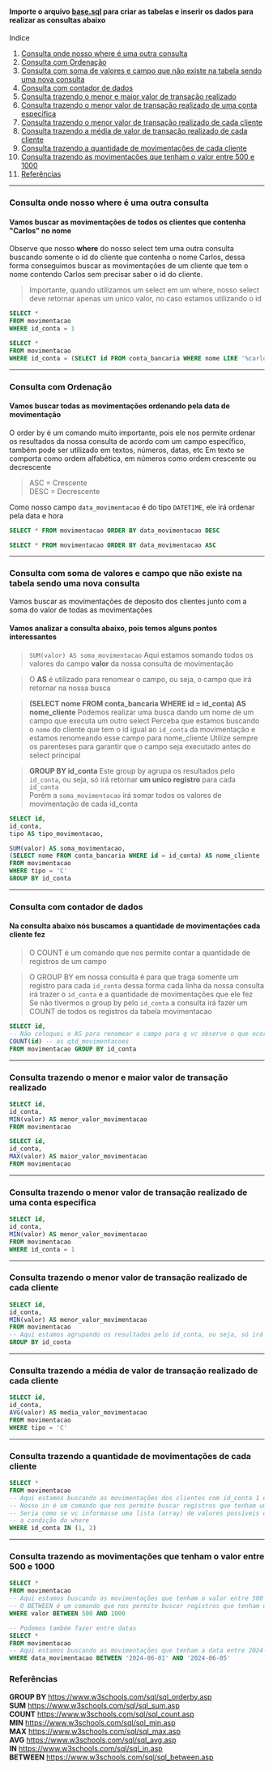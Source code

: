 #### Importe o arquivo [base.sql](https://github.com/Uaibits/Curso-PHP/blob/master/novos-comandos-sql/base.sql) para criar as tabelas e inserir os dados para realizar as consultas abaixo

Indice
1. [Consulta onde nosso where é uma outra consulta](#consulta-onde-nosso-where-é-uma-outra-consulta)
2. [Consulta com Ordenação](#consulta-com-ordenação)
3. [Consulta com soma de valores e campo que não existe na tabela sendo uma nova consulta](#consulta-com-soma-de-valores-e-campo-que-não-existe-na-tabela-sendo-uma-nova-consulta)
4. [Consulta com contador de dados](#consulta-com-contador-de-dados)
5. [Consulta trazendo o menor e maior valor de transação realizado](#consulta-trazendo-o-menor-e-maior-valor-de-transação-realizado)
6. [Consulta trazendo o menor valor de transação realizado de uma conta especifica](#consulta-trazendo-o-menor-valor-de-transação-realizado-de-uma-conta-especifica)
7. [Consulta trazendo o menor valor de transação realizado de cada cliente](#consulta-trazendo-o-menor-valor-de-transação-realizado-de-cada-cliente)
8. [Consulta trazendo a média de valor de transação realizado de cada cliente](#consulta-trazendo-a-média-de-valor-de-transação-realizado-de-cada-cliente)
9. [Consulta trazendo a quantidade de movimentações de cada cliente](#consulta-trazendo-a-quantidade-de-movimentações-de-cada-cliente)
10. [Consulta trazendo as movimentações que tenham o valor entre 500 e 1000](#consulta-trazendo-as-movimentações-que-tenham-o-valor-entre-500-e-1000)
11. [Referências](#referências)


___
### Consulta onde nosso where é uma outra consulta
#### Vamos buscar as movimentações de todos os clientes que contenha "Carlos" no nome

Observe que nosso **where** do nosso select tem uma outra consulta buscando somente o id do cliente
que contenha o nome Carlos, dessa forma conseguimos buscar as movimentações de um cliente
que tem o nome contendo Carlos sem precisar saber o id do cliente.  
> Importante, quando utilizamos um select em um where, nosso select deve retornar apenas um unico valor, no caso estamos utilizando o id

```sql
SELECT *
FROM movimentacao
WHERE id_conta = 1
```
```sql
SELECT *
FROM movimentacao
WHERE id_conta = (SELECT id FROM conta_bancaria WHERE nome LIKE '%carlos%')
```


___
### Consulta com Ordenação
#### Vamos buscar todas as movimentações ordenando pela data de movimentação
O order by é um comando muito importante, pois ele nos permite ordenar os resultados da nossa consulta
de acordo com um campo específico, também pode ser utilizado em textos, números, datas, etc
Em texto se comporta como ordem alfabética, em números como ordem crescente ou decrescente

>ASC = Crescente  
DESC = Decrescente


Como nosso campo `data_movimentacao` é do tipo `DATETIME`, ele irá ordenar pela data e hora
```sql
SELECT * FROM movimentacao ORDER BY data_movimentacao DESC
```

```sql
SELECT * FROM movimentacao ORDER BY data_movimentacao ASC
```


___
### Consulta com soma de valores e campo que não existe na tabela sendo uma nova consulta
Vamos buscar as movimentações de deposito dos clientes junto com a soma do valor de todas as movimentações
#### Vamos analizar a consulta abaixo, pois temos alguns pontos interessantes

> `SUM(valor) AS soma_movimentacao` Aqui estamos somando todos os valores do campo **valor** da nossa consulta de movimentação

> O **AS** é utilizado para renomear o campo, ou seja, o campo que irá retornar na nossa busca

> **(SELECT nome FROM conta_bancaria WHERE id = id_conta) AS nome_cliente** Podemos realizar uma busca dando um nome de um campo que executa um outro select
Perceba que estamos buscando o `nome` do cliente que tem o id igual ao `id_conta` da movimentação
e estamos renomeando esse campo para nome_cliente
Utilize sempre os parenteses para garantir que o campo seja executado antes do select principal

> **GROUP BY id_conta** Este group by agrupa os resultados pelo `id_conta`, ou seja, só irá retornar **um unico registro** para cada `id_conta`  
Porém a `soma_movimentacao` irá somar todos os valores de movimentação de cada id_conta
```sql
SELECT id,
id_conta,
tipo AS tipo_movimentacao,

SUM(valor) AS soma_movimentacao, 
(SELECT nome FROM conta_bancaria WHERE id = id_conta) AS nome_cliente
FROM movimentacao
WHERE tipo = 'C'
GROUP BY id_conta
```


___
### Consulta com contador de dados
#### Na consulta abaixo nós buscamos a quantidade de movimentações cada cliente fez
> O COUNT é um comando que nos permite contar a quantidade de registros de um campo

> O GROUP BY em nossa consulta é para que traga somente um registro para cada `id_conta` dessa forma cada linha da nossa consulta irá trazer o `id_conta` e a quantidade de movimentações que ele fez  
Se não tivermos o group by pelo `id_conta` a consulta irá fazer um COUNT de todos os registros da tabela movimentacao

```sql
SELECT id,
-- Não coloquei o AS para renomear o campo para q vc observe o que ocorre neste caso, mas poderia ser colocado
COUNT(id) -- as qtd_movimentacoes
FROM movimentacao GROUP BY id_conta
```


___
### Consulta trazendo o menor e maior valor de transação realizado

```sql
SELECT id,
id_conta,
MIN(valor) AS menor_valor_movimentacao
FROM movimentacao
```

```sql
SELECT id,
id_conta,
MAX(valor) AS maior_valor_movimentacao
FROM movimentacao
```


___
### Consulta trazendo o menor valor de transação realizado de uma conta especifica

```sql
SELECT id,
id_conta,
MIN(valor) AS menor_valor_movimentacao
FROM movimentacao
WHERE id_conta = 1
```


___
### Consulta trazendo o menor valor de transação realizado de cada cliente

```sql
SELECT id,
id_conta,
MIN(valor) AS menor_valor_movimentacao
FROM movimentacao
-- Aqui estamos agrupando os resultados pelo id_conta, ou seja, só irá retornar um unico registro para cada id_conta
GROUP BY id_conta
```


___
### Consulta trazendo a média de valor de transação realizado de cada cliente
```sql
SELECT id,
id_conta,
AVG(valor) AS media_valor_movimentacao
FROM movimentacao
WHERE tipo = 'C'
```


___
### Consulta trazendo a quantidade de movimentações de cada cliente
```sql
SELECT *
FROM movimentacao
-- Aqui estamos buscando as movimentações dos clientes com id_conta 1 e 2
-- Nosso in é um comando que nos permite buscar registros que tenham um valor específico em um campo
-- Seria como se vc informasse uma lista (array) de valores possíveis que aquele campo pode ter para atender
-- a condição do where
WHERE id_conta IN (1, 2)
```


___
### Consulta trazendo as movimentações que tenham o valor entre 500 e 1000
```sql
SELECT *
FROM movimentacao
-- Aqui estamos buscando as movimentações que tenham o valor entre 500 e 1000
-- O BETWEEN é um comando que nos permite buscar registros que tenham um valor entre um intervalo
WHERE valor BETWEEN 500 AND 1000
```

```sql
-- Podemos também fazer entre datas
SELECT *
FROM movimentacao
-- Aqui estamos buscando as movimentações que tenham a data entre 2024-06-01 e 2024-06-05
WHERE data_movimentacao BETWEEN '2024-06-01' AND '2024-06-05'
```



### Referências

**GROUP BY** https://www.w3schools.com/sql/sql_orderby.asp  
**SUM** https://www.w3schools.com/sql/sql_sum.asp  
**COUNT** https://www.w3schools.com/sql/sql_count.asp  
**MIN** https://www.w3schools.com/sql/sql_min.asp  
**MAX** https://www.w3schools.com/sql/sql_max.asp  
**AVG** https://www.w3schools.com/sql/sql_avg.asp  
**IN** https://www.w3schools.com/sql/sql_in.asp  
**BETWEEN** https://www.w3schools.com/sql/sql_between.asp  